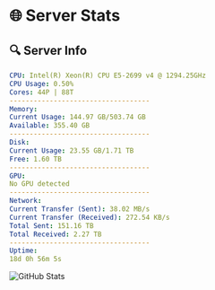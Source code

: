 # 🌐 Server Stats
## 🔍 Server Info
```yaml
CPU: Intel(R) Xeon(R) CPU E5-2699 v4 @ 1294.25GHz
CPU Usage: 0.50%
Cores: 44P | 88T
-----------------------------------
Memory:
Current Usage: 144.97 GB/503.74 GB
Available: 355.40 GB
-----------------------------------
Disk:
Current Usage: 23.55 GB/1.71 TB
Free: 1.60 TB
-----------------------------------
GPU:
No GPU detected
-----------------------------------
Network:
Current Transfer (Sent): 38.02 MB/s
Current Transfer (Received): 272.54 KB/s
Total Sent: 151.16 TB
Total Received: 2.27 TB
-----------------------------------
Uptime:
18d 0h 56m 5s
```
![GitHub Stats](https://img.shields.io/badge/Updated-2025-02-25_23:39:23-blue)